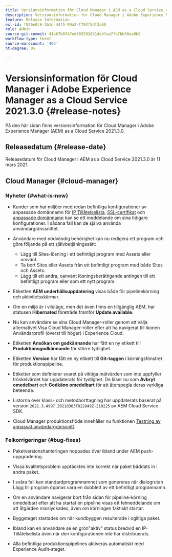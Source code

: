 ```yaml
---
title: Versionsinformation för Cloud Manager i AEM as a Cloud Service version 2021.3.0
description: Versionsinformation för Cloud Manager i Adobe Experience Manager (AEM) as a Cloud Service version 2021.3.0
feature: Release Information
exl-id: f826e0c6-3b1d-44f5-99a2-f792f5df3a55
role: Admin
source-git-commit: 41a67b0747ed665291631de4faa7fb7bb50aa9b9
workflow-type: tm+mt
source-wordcount: '465'
ht-degree: 0%

---
```


# Versionsinformation för Cloud Manager i Adobe Experience Manager as a Cloud Service 2021.3.0 {#release-notes}

På den här sidan finns versionsinformation för Cloud Manager i Adobe Experience Manager (AEM) as a Cloud Service 2021.3.0.

## Releasedatum {#release-date}

Releasedatum för Cloud Manager i AEM as a Cloud Service 2021.3.0 är 11 mars 2021.

## Cloud Manager {#cloud-manager}

### Nyheter {#what-is-new}

* Kunder som har miljöer med redan befintliga konfigurationer av anpassade domännamn för [IP Tillåtelselista](/help/implementing/cloud-manager/ip-allow-lists/managing-ip-allow-lists.md#pre-existing-cdn), [SSL-certifikat](/help/implementing/cloud-manager/managing-ssl-certifications/managing-certificates.md#pre-existing-cdn) och [anpassade domännamn](/help/implementing/cloud-manager/custom-domain-names/check-domain-name-status.md#pre-existing-cdn) kan se ett meddelande om sina tidigare konfigurationer. I sådana fall kan de själva använda användargränssnittet.

* Användare med nödvändig behörighet kan nu redigera ett program och göra följande på ett självbetjäningssätt:
   * Lägg till Sites-lösning i ett befintligt program med Assets eller omvänt.
   * Ta bort Sites eller Assets från ett befintligt program med både Sites och Assets.
   * Lägg till ett andra, oanvänt lösningsberättigande antingen till ett befintligt program eller som ett nytt program.

* Etiketten **AEM underhållsuppdatering** visas både för pipelinekörning och aktivitetsskärmar.

* Om en miljö är i viloläge, men det även finns en tillgänglig AEM, har statusen **Hibernated** företräde framför **Update available**.

* Nu kan användare se sina Cloud Manager-roller genom att välja alternativet Visa Cloud Manager-roller efter att ha navigerat till ikonen Användarprofil (överst till höger) i Experience Cloud.

* Etiketten **Ansökan om godkännande** har fått en ny etikett till **Produktionsgodkännande** för större tydlighet.

* Etiketten **Version** har fått en ny etikett till **Git-taggen** i körningsfönstret för produktionspipeline.

* Etiketter som definierar svaret på viktiga mätvärden som inte uppfyller tröskelvärdet har uppdaterats för tydlighet. De läser nu som **Avbryt omedelbart** och **Godkänn omedelbart** för att återspegla deras verkliga beteende.

* Listorna över klass- och metodborttagning har uppdaterats baserat på version `2021.3.4997.20210303T022849Z-210225` av AEM Cloud Service SDK.

* Cloud Manager produktionsflöde innehåller nu funktionen [Testning av anpassat användargränssnitt](/help/implementing/cloud-manager/functional-testing.md#custom-ui-testing).

### Felkorrigeringar {#bug-fixes}

* Paketversionshanteringen hoppades över ibland under AEM push-uppgradering.

* Vissa kvalitetsproblem upptäcktes inte korrekt när paket bäddats in i andra paket.

* I svåra fall kan standardprogramnamnet som genereras när dialogrutan Lägg till program öppnas vara en dubblett av ett befintligt programnamn.

* Om en användare navigerar bort från sidan för pipeline-körning omedelbart efter att ha startat en pipeline visas ett felmeddelande om att åtgärden misslyckades, även om körningen faktiskt startar.

* Byggsteget startades om när kundbyggen resulterade i ogiltiga paket.

* Ibland kan en användare se en grön&quot;aktiv&quot; status bredvid en IP-Tillåtelselista även när den konfigurationen inte har distribuerats.

* Alla befintliga produktionspipelines aktiveras automatiskt med Experience Audit-steget.

